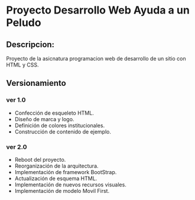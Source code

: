 # Proyecto Desarrollo Web Ayuda a un Peludo

## Descripcion:
Proyecto de la asicnatura programacion web de desarrollo de un sitio con HTML y CSS.

## Versionamiento

### ver 1.0
* Confección de esqueleto HTML.
* Diseño de marca y logo.
* Definición de colores institucionales.
* Construcción de contenido de ejemplo.

### ver 2.0
* Reboot del proyecto.
* Reorganización de la arquitectura.
* Implementación de framework BootStrap.
* Actualización de esquema HTML.
* Implementación de nuevos recursos visuales.
* Implementación de modelo Movil First.